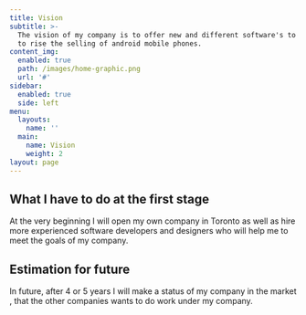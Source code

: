 ```yaml
---
title: Vision
subtitle: >-
  The vision of my company is to offer new and different software's to customer
  to rise the selling of android mobile phones.
content_img:
  enabled: true
  path: /images/home-graphic.png
  url: '#'
sidebar:
  enabled: true
  side: left
menu:
  layouts:
    name: ''
  main:
    name: Vision
    weight: 2
layout: page
---
```

## What I have to do at the first stage

At the very beginning I will open my own company in Toronto as well as hire more experienced software developers and designers who will help me to meet the goals of my company.

## Estimation for future

In future, after 4 or 5 years I will make a status of my company in the market , that the other companies wants to do work under my company.
